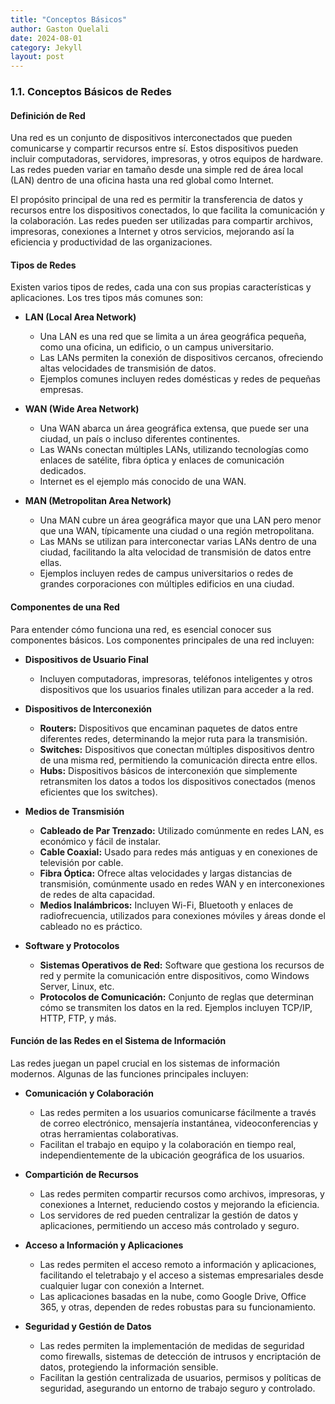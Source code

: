 ```yaml
---
title: "Conceptos Básicos"
author: Gaston Quelali
date: 2024-08-01
category: Jekyll
layout: post
---
```


### 1.1. Conceptos Básicos de Redes

#### Definición de Red

Una red es un conjunto de dispositivos interconectados que pueden comunicarse y compartir recursos entre sí. Estos dispositivos pueden incluir computadoras, servidores, impresoras, y otros equipos de hardware. Las redes pueden variar en tamaño desde una simple red de área local (LAN) dentro de una oficina hasta una red global como Internet.

El propósito principal de una red es permitir la transferencia de datos y recursos entre los dispositivos conectados, lo que facilita la comunicación y la colaboración. Las redes pueden ser utilizadas para compartir archivos, impresoras, conexiones a Internet y otros servicios, mejorando así la eficiencia y productividad de las organizaciones.

#### Tipos de Redes

Existen varios tipos de redes, cada una con sus propias características y aplicaciones. Los tres tipos más comunes son:

- **LAN (Local Area Network)**
  - Una LAN es una red que se limita a un área geográfica pequeña, como una oficina, un edificio, o un campus universitario.
  - Las LANs permiten la conexión de dispositivos cercanos, ofreciendo altas velocidades de transmisión de datos.
  - Ejemplos comunes incluyen redes domésticas y redes de pequeñas empresas.

- **WAN (Wide Area Network)**
  - Una WAN abarca un área geográfica extensa, que puede ser una ciudad, un país o incluso diferentes continentes.
  - Las WANs conectan múltiples LANs, utilizando tecnologías como enlaces de satélite, fibra óptica y enlaces de comunicación dedicados.
  - Internet es el ejemplo más conocido de una WAN.

- **MAN (Metropolitan Area Network)**
  - Una MAN cubre un área geográfica mayor que una LAN pero menor que una WAN, típicamente una ciudad o una región metropolitana.
  - Las MANs se utilizan para interconectar varias LANs dentro de una ciudad, facilitando la alta velocidad de transmisión de datos entre ellas.
  - Ejemplos incluyen redes de campus universitarios o redes de grandes corporaciones con múltiples edificios en una ciudad.

#### Componentes de una Red

Para entender cómo funciona una red, es esencial conocer sus componentes básicos. Los componentes principales de una red incluyen:

- **Dispositivos de Usuario Final**
  - Incluyen computadoras, impresoras, teléfonos inteligentes y otros dispositivos que los usuarios finales utilizan para acceder a la red.

- **Dispositivos de Interconexión**
  - **Routers:** Dispositivos que encaminan paquetes de datos entre diferentes redes, determinando la mejor ruta para la transmisión.
  - **Switches:** Dispositivos que conectan múltiples dispositivos dentro de una misma red, permitiendo la comunicación directa entre ellos.
  - **Hubs:** Dispositivos básicos de interconexión que simplemente retransmiten los datos a todos los dispositivos conectados (menos eficientes que los switches).

- **Medios de Transmisión**
  - **Cableado de Par Trenzado:** Utilizado comúnmente en redes LAN, es económico y fácil de instalar.
  - **Cable Coaxial:** Usado para redes más antiguas y en conexiones de televisión por cable.
  - **Fibra Óptica:** Ofrece altas velocidades y largas distancias de transmisión, comúnmente usado en redes WAN y en interconexiones de redes de alta capacidad.
  - **Medios Inalámbricos:** Incluyen Wi-Fi, Bluetooth y enlaces de radiofrecuencia, utilizados para conexiones móviles y áreas donde el cableado no es práctico.

- **Software y Protocolos**
  - **Sistemas Operativos de Red:** Software que gestiona los recursos de red y permite la comunicación entre dispositivos, como Windows Server, Linux, etc.
  - **Protocolos de Comunicación:** Conjunto de reglas que determinan cómo se transmiten los datos en la red. Ejemplos incluyen TCP/IP, HTTP, FTP, y más.

#### Función de las Redes en el Sistema de Información

Las redes juegan un papel crucial en los sistemas de información modernos. Algunas de las funciones principales incluyen:

- **Comunicación y Colaboración**
  - Las redes permiten a los usuarios comunicarse fácilmente a través de correo electrónico, mensajería instantánea, videoconferencias y otras herramientas colaborativas.
  - Facilitan el trabajo en equipo y la colaboración en tiempo real, independientemente de la ubicación geográfica de los usuarios.

- **Compartición de Recursos**
  - Las redes permiten compartir recursos como archivos, impresoras, y conexiones a Internet, reduciendo costos y mejorando la eficiencia.
  - Los servidores de red pueden centralizar la gestión de datos y aplicaciones, permitiendo un acceso más controlado y seguro.

- **Acceso a Información y Aplicaciones**
  - Las redes permiten el acceso remoto a información y aplicaciones, facilitando el teletrabajo y el acceso a sistemas empresariales desde cualquier lugar con conexión a Internet.
  - Las aplicaciones basadas en la nube, como Google Drive, Office 365, y otras, dependen de redes robustas para su funcionamiento.

- **Seguridad y Gestión de Datos**
  - Las redes permiten la implementación de medidas de seguridad como firewalls, sistemas de detección de intrusos y encriptación de datos, protegiendo la información sensible.
  - Facilitan la gestión centralizada de usuarios, permisos y políticas de seguridad, asegurando un entorno de trabajo seguro y controlado.
